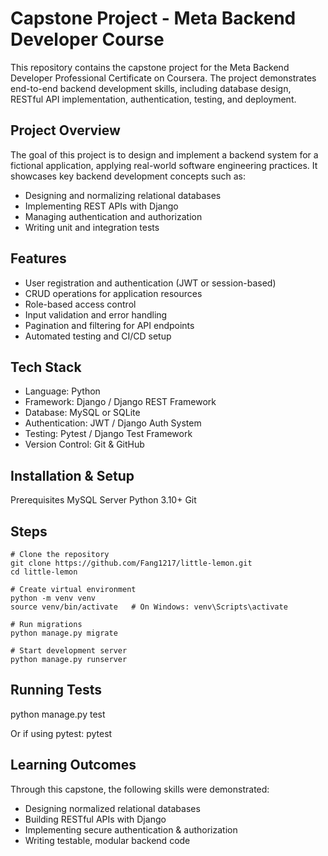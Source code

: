 # Capstone Project - Meta Backend Developer Course

This repository contains the capstone project for the Meta Backend Developer Professional Certificate on Coursera.
The project demonstrates end-to-end backend development skills, including database design, RESTful API implementation, authentication, testing, and deployment.

## Project Overview

The goal of this project is to design and implement a backend system for a fictional application, applying real-world software engineering practices.
It showcases key backend development concepts such as:
- Designing and normalizing relational databases
- Implementing REST APIs with Django
- Managing authentication and authorization
- Writing unit and integration tests
  
## Features
- User registration and authentication (JWT or session-based)
- CRUD operations for application resources
- Role-based access control
- Input validation and error handling
- Pagination and filtering for API endpoints
- Automated testing and CI/CD setup

## Tech Stack
- Language: Python
- Framework: Django / Django REST Framework
- Database: MySQL or SQLite
- Authentication: JWT / Django Auth System
- Testing: Pytest / Django Test Framework
- Version Control: Git & GitHub

## Installation & Setup
Prerequisites
MySQL Server
Python 3.10+
Git

## Steps
```
# Clone the repository
git clone https://github.com/Fang1217/little-lemon.git
cd little-lemon

# Create virtual environment
python -m venv venv
source venv/bin/activate   # On Windows: venv\Scripts\activate

# Run migrations
python manage.py migrate

# Start development server
python manage.py runserver
```

## Running Tests
python manage.py test

Or if using pytest:
pytest

## Learning Outcomes
Through this capstone, the following skills were demonstrated:
- Designing normalized relational databases
- Building RESTful APIs with Django
- Implementing secure authentication & authorization
- Writing testable, modular backend code
